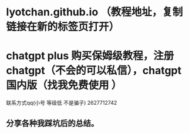 # lyotchan.github.io （教程地址，复制链接在新的标签页打开）
# chatgpt plus 购买保姆级教程，注册chatgpt（不会的可以私信），chatgpt国内版（找我免费使用 ）
联系方式qq(小号 等级低 不是骗子) 2627712742
## 分享各种我踩坑后的总结。
